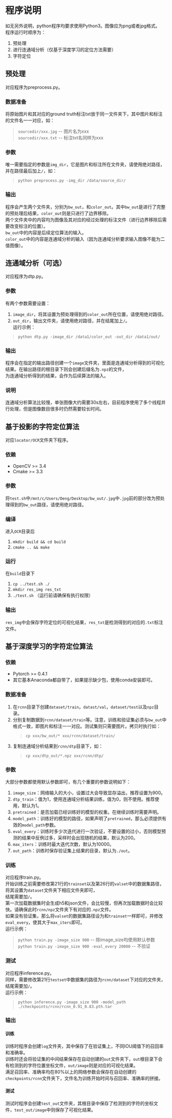 # 程序说明
如无另外说明，python程序均要求使用Python3。图像应为png或者jpg格式。    
程序运行时顺序为：
1. 预处理
2. 进行连通域分析（仅基于深度学习的定位方法需要）
3. 字符定位

## 预处理
对应程序为preprocess.py。    
### 数据准备
将原始图片和其对应的ground truth标注txt放于同一文件夹下，其中图片和标注的文件名一一对应，如：  
> `sourcedir/xxx.jpg`       -- 图片名为xxx  
  `sourcedir/xxx.txt`       -- 标注txt名同样为xxx

### 参数
唯一需要指定的参数是`img_dir`，它是图片和标注所在文件夹，请使用绝对路径，并在路径最后加上`/`，如：  
> `python preprocess.py -img_dir /data/source_dir/`  

### 输出
程序会产生两个文件夹，分别为`bw_out`，和`color_out`。其中`bw_out`是进行了完整的预处理后结果，`color_out`则是只进行了边界移除。  
两个文件夹中的内容均为图像及其对应的经过处理的标注文件（进行边界移除后需要改变标注的位置）。  
`bw_out`中的内容是后续定位算法的输入。  
`color_out`中的内容是连通域分析的输入（因为连通域分析要求输入图像不能为二值图像）。  

## 连通域分析（可选）
对应程序为dtp.py。  
### 参数
有两个参数需要设置：
1. `image_dir`，将其设置为预处理得到的`color_out`所在位置，请使用绝对路径。  
2. `out_dir`，输出文件夹，请使用绝对路径，并在结尾加上`/`。  
运行示例：  
> `python dtp.py -image_dir /data1/color_out -out_dir /data1/out/`

### 输出
程序会在指定的输出路径创建一个`image`文件夹，里面是连通域分析得到的可视化结果。在输出路径的根目录下则会创建后缀名为`.npz`的文件，  
为连通域分析得到的结果，会作为后续算法的输入。  
### 说明
连通域分析算法比较慢，单张图像大约需要30s左右，目前程序使用了多个线程并行处理，但是图像数目很多时仍然需要较长时间。  

## 基于投影的字符定位算法
对应`locator/OCR`文件夹下程序。  
### 依赖
* OpenCV >= 3.4
* Cmake >= 3.3  
### 参数
将`test.sh`中`/mnt/c/Users/Deng/Desktop/bw_out/.jpg`中`.jpg`前的部分改为预处理得到的`bw_out`路径，请使用绝对路径。  
### 编译
进入`OCR`目录后  
1. `mkdir build && cd build`  
2. `cmake .. && make`  

### 运行
在`build`目录下  
1. `cp ../test.sh ./`
2. `mkdir res_img res_txt`
3. `./test.sh` （运行前请确保有执行权限）  

### 输出
`res_img`中会保存字符定位的可视化结果，`res_txt`是检测得到的对应的`.txt`标注文件。  

## 基于深度学习的字符定位算法
### 依赖
* Pytorch >= 0.4.1  
* 其它基本Anaconda都自带了，如果提示缺少包，使用conda安装即可。  

### 数据准备
1. 在`rcnn`目录下创建`dataset/train`，`datast/val`，`dataset/test`以及`npz`目录。  
2. 分别复制数据到`rcnn/dataset/train`等。注意，训练和验证集必须与`bw_out`中格式一致，即图片和标注一一对应。测试集则只需要图片。拷贝时执行如：  
    > `cp xxx/bw_out/* xxx/rcnn/dataset/train/`
3. 复制连通域分析结果到`rcnn/dtp`目录下，如：  
    > `cp xxx/dtp_out/*.npz xxx/rcnn/dtp/`  
    
### 参数
大部分参数都使用默认参数即可，有几个重要的参数说明如下： 
1. `image_size`：网络输入的大小，设置过大会导致显存溢出，推荐设置为900。   
2. `dtp_train`：值为1，使用连通域分析结果训练，值为0，则不使用。推荐使用，默认为1。  
3. `pretrained`：是否加载已经训练好的模型的权重。在继续训练时需要声明。  
4. `model_path`：训练好的模型的路径，如果声明了`pretrained`，那么必须提供有效的`model_path`参数。  
5. `eval_every`：训练时多少次迭代进行一次验证，不要设置的过小，否则模型预测的结果中反例过多，采样时会出现随机的结果，默认为200。  
6. `max_iters`：训练时最大迭代次数，默认为10000。  
7. `out_path`：训练时保存验证集上结果的目录，默认为`./out`。  

### 训练
对应程序train.py。  
开始训练之前需要修改第21行的`trainset`以及第26行的`valset`中的数据集路径，将其设置为`dataset`文件夹下相应文件夹即可，  
结尾需要加`/`。  
第一次加载数据集时会生成h5和json文件，会比较慢，但再次加载数据时会比较快。请确保此时`rcnn/npz`文件夹下有对应的`.npz`文件。  
如果没有验证集，那么将`valset`的数据集路径设为和`trainset`一样即可，并修改`eval_every`，使其大于`max_iters`即可。  
运行示例：  
> `python train.py -image_size 900`     -- 除image_size均使用默认参数  
  `python train.py -image_size 900 -eval_every 20000`       -- 不验证

### 测试
对应程序inference.py。  
同样，需要修改第21行`testset`中数据集的路径为`rcnn/dataset`下对应的文件夹，结尾需要加`/`。  
运行示例：  
> `python inference.py -image_size 900 -model_path ./checkpoints/rcnn/rcnn_0.91_0.83.pth.tar`

### 输出
#### 训练
训练时程序会创建`log`文件夹，其中保存了在验证集上，不同IOU阈值下的召回率和准确率。  
训练时还会将验证集的中间结果保存在自动创建的`out`文件夹下，`out`根目录下会有检测到的字符位置坐标文件，`out/image`则是对应的可视化结果。  
满足召回率、准确率均在80%以上的网络参数会保存在自动创建的`checkpoints/rcnn`文件夹下，文件名为训练开始时间与召回率、准确率的拼接。  
#### 测试
测试时程序会创建`test_out`文件夹，其根目录中保存了检测到的字符的坐标文件，`test_out/image`中则保存了可视化结果。  


